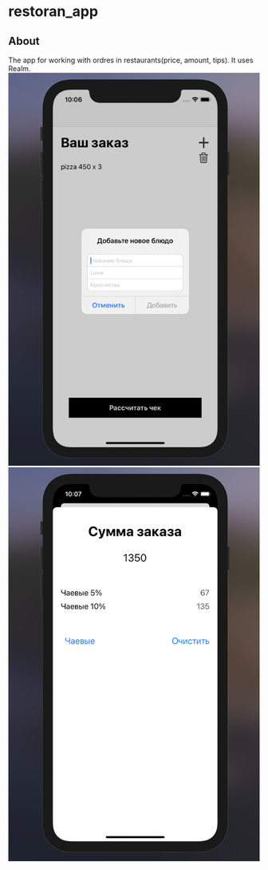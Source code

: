 # restoran_app

## About
 The app for working with ordres in restaurants(price, amount, tips). It uses Realm.  
 ![preview](restoranApp_main.png)
 ![preview](restoranApp_detail.png)
